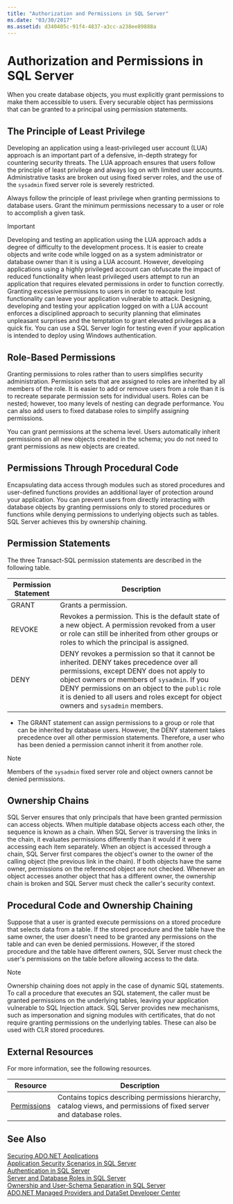 ```yaml
---
title: "Authorization and Permissions in SQL Server"
ms.date: "03/30/2017"
ms.assetid: d340405c-91f4-4837-a3cc-a238ee89888a
---
```

# Authorization and Permissions in SQL Server
When you create database objects, you must explicitly grant permissions to make them accessible to users. Every securable object has permissions that can be granted to a principal using permission statements.  
  
## The Principle of Least Privilege  
 Developing an application using a least-privileged user account (LUA) approach is an important part of a defensive, in-depth strategy for countering security threats. The LUA approach ensures that users follow the principle of least privilege and always log on with limited user accounts. Administrative tasks are broken out using fixed server roles, and the use of the `sysadmin` fixed server role is severely restricted.  
  
 Always follow the principle of least privilege when granting permissions to database users. Grant the minimum permissions necessary to a user or role to accomplish a given task.  
  
> [!IMPORTANT]
>  Developing and testing an application using the LUA approach adds a degree of difficulty to the development process. It is easier to create objects and write code while logged on as a system administrator or database owner than it is using a LUA account. However, developing applications using a highly privileged account can obfuscate the impact of reduced functionality when least privileged users attempt to run an application that requires elevated permissions in order to function correctly. Granting excessive permissions to users in order to reacquire lost functionality can leave your application vulnerable to attack. Designing, developing and testing your application logged on with a LUA account enforces a disciplined approach to security planning that eliminates unpleasant surprises and the temptation to grant elevated privileges as a quick fix. You can use a SQL Server login for testing even if your application is intended to deploy using Windows authentication.  
  
## Role-Based Permissions  
 Granting permissions to roles rather than to users simplifies security administration. Permission sets that are assigned to roles are inherited by all members of the role. It is easier to add or remove users from a role than it is to recreate separate permission sets for individual users. Roles can be nested; however, too many levels of nesting can degrade performance. You can also add users to fixed database roles to simplify assigning permissions.  
  
 You can grant permissions at the schema level. Users automatically inherit permissions on all new objects created in the schema; you do not need to grant permissions as new objects are created.  
  
## Permissions Through Procedural Code  
 Encapsulating data access through modules such as stored procedures and user-defined functions provides an additional layer of protection around your application. You can prevent users from directly interacting with database objects by granting permissions only to stored procedures or functions while denying permissions to underlying objects such as tables. SQL Server achieves this by ownership chaining.  
  
## Permission Statements  
 The three Transact-SQL permission statements are described in the following table.  
  
|Permission Statement|Description|  
|--------------------------|-----------------|  
|GRANT|Grants a permission.|  
|REVOKE|Revokes a permission. This is the default state of a new object. A permission revoked from a user or role can still be inherited from other groups or roles to which the principal is assigned.|  
|DENY|DENY revokes a permission so that it cannot be inherited. DENY takes precedence over all permissions, except DENY does not apply to object owners or members of `sysadmin`. If you DENY permissions on an object to the `public` role it is denied to all users and roles except for object owners and `sysadmin` members.|  
  
-   The GRANT statement can assign permissions to a group or role that can be inherited by database users. However, the DENY statement takes precedence over all other permission statements. Therefore, a user who has been denied a permission cannot inherit it from another role.  
  
> [!NOTE]
>  Members of the `sysadmin` fixed server role and object owners cannot be denied permissions.  
  
## Ownership Chains  
 SQL Server ensures that only principals that have been granted permission can access objects. When multiple database objects access each other, the sequence is known as a chain. When SQL Server is traversing the links in the chain, it evaluates permissions differently than it would if it were accessing each item separately. When an object is accessed through a chain, SQL Server first compares the object's owner to the owner of the calling object (the previous link in the chain). If both objects have the same owner, permissions on the referenced object are not checked. Whenever an object accesses another object that has a different owner, the ownership chain is broken and SQL Server must check the caller's security context.  
  
## Procedural Code and Ownership Chaining  
 Suppose that a user is granted execute permissions on a stored procedure that selects data from a table. If the stored procedure and the table have the same owner, the user doesn't need to be granted any permissions on the table and can even be denied permissions. However, if the stored procedure and the table have different owners, SQL Server must check the user's permissions on the table before allowing access to the data.  
  
> [!NOTE]
>  Ownership chaining does not apply in the case of dynamic SQL statements. To call a procedure that executes an SQL statement, the caller must be granted permissions on the underlying tables, leaving your application vulnerable to SQL Injection attack. SQL Server provides new mechanisms, such as impersonation and signing modules with certificates, that do not require granting permissions on the underlying tables. These can also be used with CLR stored procedures.  
  
## External Resources  
 For more information, see the following resources.  
  
|Resource|Description|  
|--------------|-----------------|  
|[Permissions](/sql/relational-databases/security/permissions-database-engine)|Contains topics describing permissions hierarchy, catalog views, and permissions of fixed server and database roles.|
  
## See Also  
 [Securing ADO.NET Applications](../../../../../docs/framework/data/adonet/securing-ado-net-applications.md)  
 [Application Security Scenarios in SQL Server](../../../../../docs/framework/data/adonet/sql/application-security-scenarios-in-sql-server.md)  
 [Authentication in SQL Server](../../../../../docs/framework/data/adonet/sql/authentication-in-sql-server.md)  
 [Server and Database Roles in SQL Server](../../../../../docs/framework/data/adonet/sql/server-and-database-roles-in-sql-server.md)  
 [Ownership and User-Schema Separation in SQL Server](../../../../../docs/framework/data/adonet/sql/ownership-and-user-schema-separation-in-sql-server.md)  
 [ADO.NET Managed Providers and DataSet Developer Center](http://go.microsoft.com/fwlink/?LinkId=217917)

